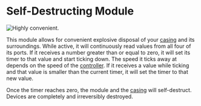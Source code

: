# Self-Destructing Module

![Highly convenient.](item:computronics:computronics.modules.tis3d@2)

This module allows for convenient explosive disposal of your [casing](/%LANGUAGE%/block/casing.md) and its surroundings. While active, it will continuously read values from all four of its ports. If it receives a number greater than or equal to zero, it will set its timer to that value and start ticking down. The speed it ticks away at depends on the speed of the [controller](/%LANGUAGE%/block/controller.md). If it receives a value while ticking and that value is smaller than the current timer, it will set the timer to that new value.

Once the timer reaches zero, the module and the [casing](/%LANGUAGE%/block/casing.md) will self-destruct. Devices are completely and irreversibly destroyed.
